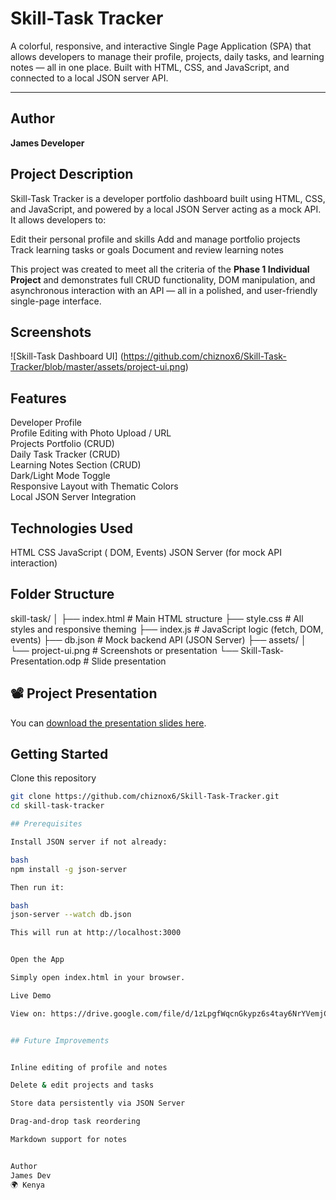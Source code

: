 #  Skill-Task Tracker

A colorful, responsive, and interactive Single Page Application (SPA) that allows developers to manage their profile, projects, daily tasks, and learning notes — all in one place. Built with HTML, CSS, and JavaScript, and connected to a local JSON server API.


---

##  Author

**James Developer**



## Project Description

Skill-Task Tracker is a developer portfolio dashboard built using HTML, CSS, and JavaScript, and powered by a local JSON Server acting as a mock API. It allows developers to:

Edit their personal profile and skills
Add and manage portfolio projects
Track learning tasks or goals
Document and review learning notes

This project was created to meet all the criteria of the **Phase 1 Individual Project** and demonstrates full CRUD functionality, DOM manipulation, and asynchronous interaction with an API — all in a polished, and user-friendly single-page interface.


## Screenshots

![Skill-Task Dashboard UI] (https://github.com/chiznox6/Skill-Task-Tracker/blob/master/assets/project-ui.png)



## Features

  Developer Profile  
 Profile Editing with Photo Upload / URL  
 Projects Portfolio (CRUD)  
 Daily Task Tracker (CRUD)  
 Learning Notes Section (CRUD)  
 Dark/Light Mode Toggle  
 Responsive Layout with Thematic Colors  
 Local JSON Server Integration


## Technologies Used

 HTML
 CSS 
 JavaScript ( DOM, Events)
 JSON Server (for mock API interaction)



## Folder Structure

skill-task/
│
├── index.html              # Main HTML structure
├── style.css               # All styles and responsive theming
├── index.js                # JavaScript logic (fetch, DOM, events)
├── db.json                 # Mock backend API (JSON Server)
├── assets/
│   └── project-ui.png      # Screenshots or presentation
└── Skill-Task-Presentation.odp  # Slide presentation 


 ## 📽 Project Presentation

You can [download the presentation slides here](./assets/skill-task-projectpresentation.odp).



##  Getting Started

 Clone this repository

   ```bash
   git clone https://github.com/chiznox6/Skill-Task-Tracker.git
   cd skill-task-tracker

## Prerequisites

Install JSON server if not already:

bash
npm install -g json-server

Then run it:

bash
json-server --watch db.json

This will run at http://localhost:3000


Open the App

Simply open index.html in your browser.

Live Demo

View on: https://drive.google.com/file/d/1zLpgfWqcnGkypz6s4tay6NrYVemjCcXq/view?usp=drive_link


## Future Improvements


 Inline editing of profile and notes

 Delete & edit projects and tasks

 Store data persistently via JSON Server

 Drag-and-drop task reordering

 Markdown support for notes


Author
James Dev
🌍 Kenya

